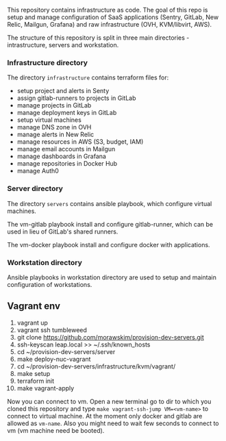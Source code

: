 This repository contains infrastructure as code.
The goal of this repo is setup and manage configuration of SaaS applications (Sentry, GitLab, New Relic, Mailgun, Grafana) and raw infrastructure (OVH, KVM/libvirt, AWS).

The structure of this repository is split in three main directories - intrastructure, servers and workstation.

### Infrastructure directory

The directory `infrastructure` contains terraform files for:
* setup project and alerts in Senty
* assign gitlab-runners to projects in GitLab
* manage projects in GitLab
* manage deployment keys in GitLab
* setup virtual machines
* manage DNS zone in OVH
* manage alerts in New Relic
* manage resources in AWS (S3, budget, IAM)
* manage email accounts in Mailgun
* manage dashboards in Grafana
* manage repositories in Docker Hub
* manage Auth0

### Server directory

The directory `servers` contains ansible playbook, which configure virtual machines.

The vm-gitlab playbook install and configure gitlab-runner, which can be used in lieu of GitLab's shared runners.

The vm-docker playbook install and configure docker with applications.

### Workstation directory

Ansible playbooks in workstation directory are used to setup and maintain configuration of workstations.

## Vagrant env

1. vagrant up
1. vagrant ssh tumbleweed
1. git clone https://github.com/morawskim/provision-dev-servers.git
1. ssh-keyscan leap.local >> ~/.ssh/known_hosts
1. cd ~/provision-dev-servers/server
1. make deploy-nuc-vagrant
1. cd ~/provision-dev-servers/infrastructure/kvm/vagrant/
1. make setup
1. terraform init
1. make vagrant-apply

Now you can connect to vm. Open a new terminal go to dir to which you cloned this repository and type `make vagrant-ssh-jump VM=<vm-name>` to connect to virtual machine.
At the moment only docker and gitlab are allowed as `vm-name`.
Also you might need to wait few seconds to connect to vm (vm machine need be booted).

